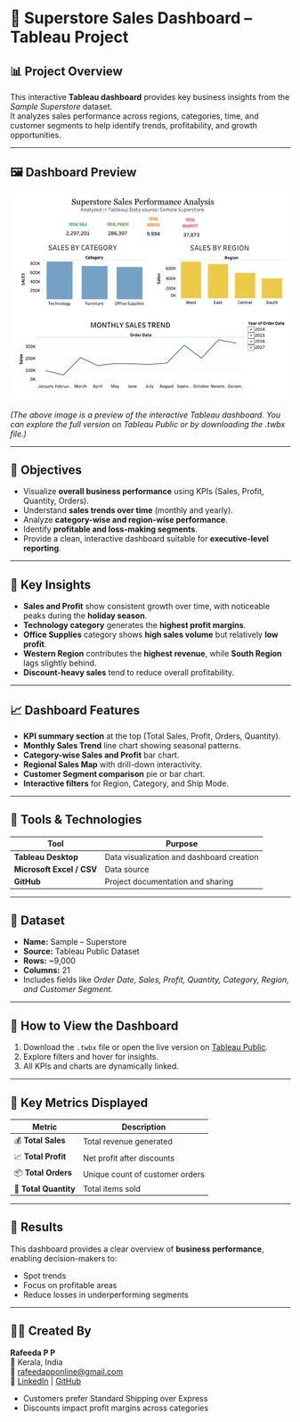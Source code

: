 # 🏬 Superstore Sales Dashboard – Tableau Project

## 📊 Project Overview
This interactive **Tableau dashboard** provides key business insights from the *Sample Superstore* dataset.  
It analyzes sales performance across regions, categories, time, and customer segments to help identify trends, profitability, and growth opportunities.

---

## 🖼️ Dashboard Preview
![Superstore Sales Dashboard](superstoresalesdashboard.png)

*(The above image is a preview of the interactive Tableau dashboard. You can explore the full version on Tableau Public or by downloading the .twbx file.)*

---

## 🎯 Objectives
- Visualize **overall business performance** using KPIs (Sales, Profit, Quantity, Orders).  
- Understand **sales trends over time** (monthly and yearly).  
- Analyze **category-wise and region-wise performance**.  
- Identify **profitable and loss-making segments**.  
- Provide a clean, interactive dashboard suitable for **executive-level reporting**.

---

## 🧠 Key Insights
- **Sales and Profit** show consistent growth over time, with noticeable peaks during the **holiday season**.  
- **Technology category** generates the **highest profit margins**.  
- **Office Supplies** category shows **high sales volume** but relatively **low profit**.  
- **Western Region** contributes the **highest revenue**, while **South Region** lags slightly behind.  
- **Discount-heavy sales** tend to reduce overall profitability.  

---

## 📈 Dashboard Features
- **KPI summary section** at the top (Total Sales, Profit, Orders, Quantity).  
- **Monthly Sales Trend** line chart showing seasonal patterns.  
- **Category-wise Sales and Profit** bar chart.  
- **Regional Sales Map** with drill-down interactivity.  
- **Customer Segment comparison** pie or bar chart.  
- **Interactive filters** for Region, Category, and Ship Mode.  

---

## 🧰 Tools & Technologies
| Tool | Purpose |
|------|----------|
| **Tableau Desktop** | Data visualization and dashboard creation |
| **Microsoft Excel / CSV** | Data source |
| **GitHub** | Project documentation and sharing |

---

## 📂 Dataset
- **Name:** Sample – Superstore  
- **Source:** Tableau Public Dataset  
- **Rows:** ~9,000  
- **Columns:** 21  
- Includes fields like *Order Date, Sales, Profit, Quantity, Category, Region, and Customer Segment.*

---

## 🚀 How to View the Dashboard
1. Download the `.twbx` file or open the live version on [Tableau Public](https://public.tableau.com/).  
2. Explore filters and hover for insights.  
3. All KPIs and charts are dynamically linked.

---

## 📜 Key Metrics Displayed
| Metric | Description |
|---------|--------------|
| 💰 **Total Sales** | Total revenue generated |
| 📈 **Total Profit** | Net profit after discounts |
| 📦 **Total Orders** | Unique count of customer orders |
| 🧾 **Total Quantity** | Total items sold |

---

## 🌟 Results
This dashboard provides a clear overview of **business performance**, enabling decision-makers to:
- Spot trends  
- Focus on profitable areas  
- Reduce losses in underperforming segments

---

## 👩‍💻 Created By
**Rafeeda P P**  
📍 Kerala, India  
📧 [rafeedapponline@gmail.com](mailto:rafeedapponline@gmail.com)  
🔗 [LinkedIn](https://www.linkedin.com) | [GitHub](https://github.com/Rafeeda02)
 
- Customers prefer Standard Shipping over Express  
- Discounts impact profit margins across categories
